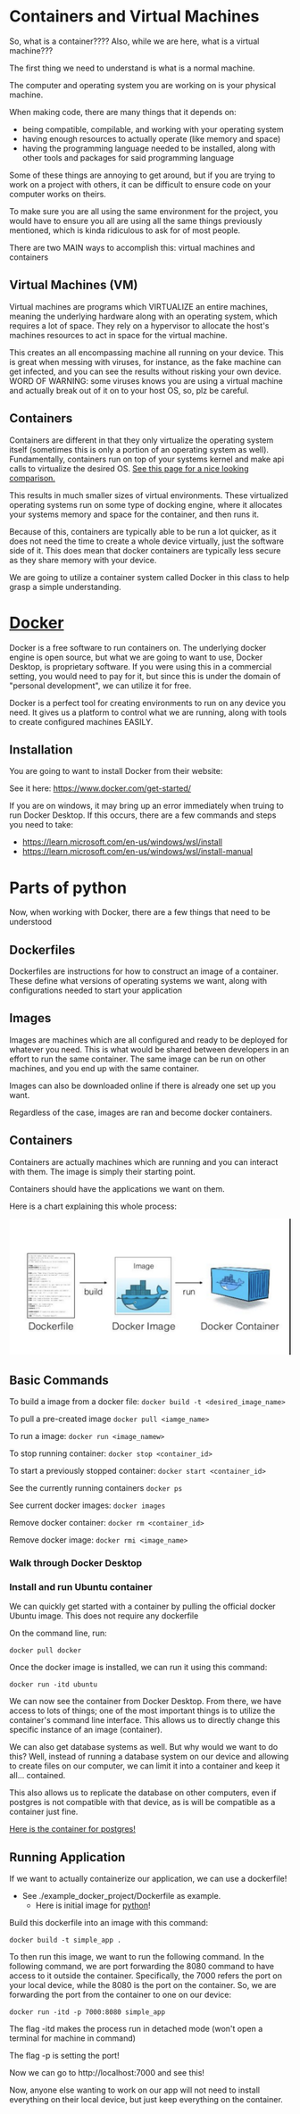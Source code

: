 # Containers and Virtual Machines

So, what is a container???? Also, while we are here, what is a virtual machine???

The first thing we need to understand is what is a normal machine.

The computer and operating system you are working on is your physical machine.

When making code, there are many things that it depends on:

- being compatible, compilable, and working with your operating system
- having enough resources to actually operate (like memory and space)
- having the programming language needed to be installed, along with other tools and packages for said programming language

Some of these things are annoying to get around, but if
you are trying to work on a project with others, it can
be difficult to ensure code on your computer works on theirs. 

To make sure you are all using the same environment for the project, you would have to ensure you all are using all
the same things previously mentioned, which is kinda ridiculous to ask for of most people.

There are two MAIN ways to accomplish this: virtual machines and containers

## Virtual Machines (VM)

Virtual machines are programs which VIRTUALIZE an entire machines, meaning
the underlying hardware along with an operating system, which requires a lot
of space. They rely on a hypervisor to allocate the host's machines resources to act 
in space for the virtual machine.

This creates an all encompassing machine all running on your device. This is great
when messing with viruses, for instance, as the fake machine can get infected, and 
you can see the results without risking your own device. WORD OF WARNING: some viruses 
knows you are using a virtual machine and actually break out of it on to your host OS, so, plz
be careful.

## Containers

Containers are different in that they only virtualize the operating system itself (sometimes this is only 
a portion of an operating system as well). Fundamentally, containers run on top
of your systems kernel and make api calls to virtualize the desired OS. [See this page for a nice looking
comparison.](https://learn.microsoft.com/en-us/virtualization/windowscontainers/about/containers-vs-vm)

This results in much smaller sizes of virtual environments. These virtualized operating systems run on some type
of docking engine, where it allocates your systems memory and space for the container, and then runs it.

Because of this, containers are typically able to be run a lot quicker, as it does not need the time to 
create a whole device virtually, just the software side of it. This does mean that docker containers are 
typically less secure as they share memory with your device.

We are going to utilize a container system called Docker in this class to help grasp a simple understanding.

# [Docker](https://www.docker.com/)

Docker is a free software to run containers on. The underlying docker engine is open source, but
what we are going to want to use, Docker Desktop, is proprietary software. If you were
using this in a commercial setting, you would need to pay for it, but since this
is under the domain of "personal development", we can utilize it for free.

Docker is a perfect tool for creating environments to run on any device you need.
It gives us a platform to control what we are running, along with tools to
create configured machines EASILY.

## Installation

You are going to want to install Docker from their website:

See it here: https://www.docker.com/get-started/

If you are on windows, it may bring up an error immediately when truing to run Docker Desktop.
If this occurs, there are a few commands and steps you need to take:
- https://learn.microsoft.com/en-us/windows/wsl/install
- https://learn.microsoft.com/en-us/windows/wsl/install-manual

# Parts of python

Now, when working with Docker, there are a few things that need to be understood

## Dockerfiles

Dockerfiles are instructions for how to construct an image of a container.
These define what versions of operating systems we want, along
with configurations needed to start your application 

## Images

Images are machines which are all configured and ready to be deployed for whatever
you need. This is what would be shared between developers in 
an effort to run the same container. The same image can be run
on other machines, and you end up with the same container.

Images can also be downloaded online if there is already one set up you want.

Regardless of the case, images are ran and become docker containers.

## Containers 

Containers are actually machines which are running and you can interact with them. The image is simply their starting
point.

Containers should have the applications we want on them.

Here is a chart explaining this whole process:

![docker_parts_explanation.png](assets/docker_parts_explanation.png)

## Basic Commands

To build a image from a docker file:
```docker build -t <desired_image_name>```

To pull a pre-created image
```docker pull <iamge_name>```

To run a image:
```docker run <image_namew>```

To stop running container:
```docker stop <container_id>```

To start a previously stopped container:
```docker start <container_id>```

See the currently running containers
```docker ps```

See current docker images:
```docker images```

Remove docker container:
```docker rm <container_id>```

Remove docker image:
```docker rmi <image_name>```

### Walk through Docker Desktop 

### Install and run Ubuntu container

We can quickly get started with a container by pulling the official docker Ubuntu image. This
does not require any dockerfile

On the command line, run:
```
docker pull docker
```

Once the docker image is installed, we can run it using this command:
```
docker run -itd ubuntu
```

We can now see the container from Docker Desktop.
From there, we have access to lots of things; 
one of the most important things is to utilize the container's
command line interface. This allows us to directly 
change this specific instance of an image (container).

We can also get database systems as well.
But why would we want to do this? Well, instead of running a database
system on our device and allowing to create files on our computer, we can
limit it into a container and keep it all... contained.

This also allows us to replicate the database on other computers, even
if postgres is not compatible with that device, as is will be compatible as 
a container just fine.

[Here is the container for postgres!](https://hub.docker.com/_/postgres/)

## Running Application

If we want to actually containerize our application, we can use a dockerfile!

- See ./example_docker_project/Dockerfile as example.
  - Here is initial image for [python](https://hub.docker.com/_/python/)!


Build this dockerfile into an image with this command:
```
docker build -t simple_app .
```

To then run this image, we want to run the following command.
In the following command, we are port forwarding the 8080 command
to have access to it outside the container. Specifically, the 7000 refers
the port on your local device, while the 8080 is the port on the container.
So, we are forwarding the port from the container to one on our device:
```
docker run -itd -p 7000:8080 simple_app
```

The flag -itd makes the process run in detached mode (won't open a terminal for machine in command)

The flag -p is setting the port!

Now we can go to http://localhost:7000 and see this!


Now, anyone else wanting to work on our app will not 
need to install everything on their local device, but
just keep everything on the container.